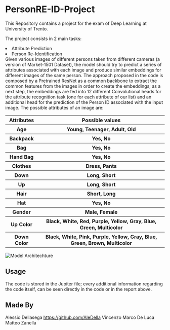 # PersonRE-ID-Project
This Repository contains a project for the exam of Deep Learning at University of Trento.

The project consists in 2 main tasks:
<li> Attribute Prediction </li>
<li> Person Re-Identification </li>
Given various images of different persons taken from different cameras (a version of Market-1501 Dataset), the model should try to predict a series of attributes associated with each image and produce similar embeddings for different images of the same person. 
The approach proposed in the code is composed by a Pretrained ResNet as a common backbone to extract the common features from the images in order to create the embeddings; as a next step, the embeddings are fed into 12 different Convolutional heads for the attribute recognition task (one for each attribute of our list) and an additional head for the prediction of the Person ID associated with the input image. The possible attributes of an image are:
<table>
  <tr>
   <th>Attributes</th>
   <th>Possible values</th>
  </tr>
  <tr>
   <th>Age</th>
   <th>Young, Teenager, Adult, Old</th>
  </tr>
  <tr>
   <th>Backpack</th>
   <th>Yes, No</th>
  </tr>
  <tr>
   <th>Bag</th>
   <th>Yes, No</th>
  </tr>
  <tr>
   <th>Hand Bag</th>
   <th>Yes, No</th>
  </tr>
  <tr>
   <th>Clothes</th>
   <th>Dress, Pants</th>
  </tr>
  <tr>
   <th>Down</th>
   <th>Long, Short</th>
  </tr>
  <tr>
   <th>Up</th>
   <th>Long, Short</th>
  </tr>
  <tr>
   <th>Hair</th>
   <th>Short, Long</th>
  </tr>
  <tr>
   <th>Hat</th>
   <th>Yes, No</th>
  </tr>
  <tr>
   <th>Gender</th>
   <th>Male, Female</th>
  </tr>
  <tr>
   <th>Up Color</th>
   <th>Black, White, Red, Purple, Yellow, Gray, Blue, Green, Multicolor</th>
  </tr>
  <tr>
   <th>Down Color</th>
   <th>Black, White, Pink, Purple, Yellow, Gray, Blue, Green, Brown, Multicolor</th>
  </tr>
</table>
<img alt="Model Architechture"src=https://user-images.githubusercontent.com/45104686/151222567-25b48e10-4f67-4344-822f-94965ace2d83.PNG>

## Usage

The code is stored in the Jupiter file; every additional information regarding the code itself, can be seen directly in the code or in the report above.

## Made By

Alessio Dellasega https://github.com/AleDella
Vincenzo Marco De Luca
Matteo Zanella 
